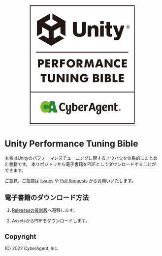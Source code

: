 <p align="center">
  <img width=350 src="Documentation/bible_logo.png" alt="UnityPerformanceTuningBible">
</p>

# Unity Performance Tuning Bible
本書はUnityのパフォーマンスチューニングに関するノウハウを体系的にまとめた書籍です。
本リポジトリから電子書籍をPDFとしてダウンロードすることができます。

ご意見、ご指摘は [Issues](https://github.com/CyberAgentGameEntertainment/UnityPerformanceTuningBible/issues) や [Pull Requests](https://github.com/CyberAgentGameEntertainment/UnityPerformanceTuningBible/pulls) からお願いいたします。

## 電子書籍のダウンロード方法
1. [Releasesの最新版](https://github.com/CyberAgentGameEntertainment/UnityPerformanceTuningBible/releases/latest)へ遷移します。

2. AssetsからPDFをダウンロードします。

## Copyright
(C) 2022 CyberAgent, Inc.
